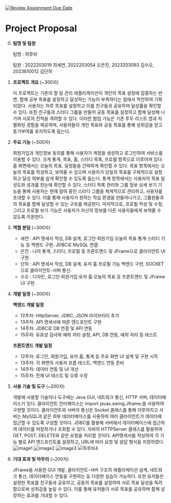 [![Review Assignment Due Date](https://classroom.github.com/assets/deadline-readme-button-22041afd0340ce965d47ae6ef1cefeee28c7c493a6346c4f15d667ab976d596c.svg)](https://classroom.github.com/a/TV9kFNJz)
# Project Proposal

0. **팀명 및 팀원**

   팀명 : 하루비

   팀원 : 2022203019 최세연, 2022203054 오은진, 2023203093 김수오, 2023610012 김단하

1. **프로젝트 개요** (~300자)

   이 프로젝트는 기존의 할 일 관리 애플리케이션이 개인의 목표 설정에 집중하는 반면, 함께 공부 목표를 설정하고 달성하는 기능이 부족하다는 점에서 착안하여 기획되었다. 사용자는 하루 목표를 설정하고 이를 친구들과 공유하며 달성률을 확인할 수 있다. 또한 친구들과 스터디 그룹을 만들어 공동 목표를 설정하고 함께 달성해 나가며 서로의 진척을 격려할 수 있다. 이러한 협업 기능은 기존 투두 리스트 앱과 차별화된 경험을 제공하며, 사용자들이 개인 목표와 공동 목표를 통해 성취감을 얻고 동기부여를 유지하도록 돕는다.

2. **주요 기능** (~500자)

   회원가입과 개인정보 동의를 통해 사용자가 계정을 생성하고 로그인하여 서비스를 이용할 수 있다. 크게 통계, 목표, 홈, 스터디 목록, 프로필 항목으로 이루어져 있다. 홈 화면에서는 오늘의 목표, 일정들을 간략하게 확인할 수 있다. 목표 항목에서는 오늘의 목표를 작성하고, 보여줄 수 있으며 사용자가 당일의 목표를 구체적으로 설정하고 달성 여부를 쉽게 확인할 수 있도록 돕는다. 통계 항목에서는 사용자의 목표 달성도와 성과를 한눈에 확인할 수 있다. 스터디 목록 관리와 그룹 정보 상세 보기 기능을 통해 사용자는 현재 참여 중인 스터디 그룹을 체계적으로 관리하고, 사용자를 초대할 수 있다. 이를 통해 사용자가 원하는 학습 환경을 만들어나가고, 그룹원들과의 목표를 함께 달성할 수 있는 구조를 제공한다. 마지막으로, 프로필 작성 및 수정, 그리고 프로필 보기 기능은 사용자가 자신의 정보를 다른 사용자들에게 보여줄 수 있도록 지원한다.

3. **역할 분담** (~300자)

    - 세연 : API 명세서 작성, DB 설계, 로그인·회원가입·오늘의 목표·통계·스터디 기능 등 백엔드 구현. JDBC로 MySQL 연결.
    - 은진 : 나의 통계, 스터디, 프로필 등 프론트엔드 및 JFrame으로 클라이언트 UI 구현.
    - 단하 : API 명세서 작성, DB 설계, 유저 홈·프로필 기능 백엔드 구현, SOCKET으로 클라이언트-서버 통신.
    - 수오 : 디자인, 로그인·회원가입·유저 홈·오늘의 목표 등 프론트엔드 및 JFrame UI 구현.

4. **개발 일정** (~300자)

   **백엔드 개발 일정**
    - 12주차: HttpServer, JDBC, JSON 라이브러리 추가
    - 13주차: API 명세서에 따른 엔드포인트 구현
    - 14주차: JDBC로 DB 연결 및 API 연동
    - 15주차: 유효성 검사와 예외 처리 설정, API, DB 연동, 예외 처리 등 테스트

   **프론트엔드 개발 일정**
    - 12주차: 로그인, 회원가입, 유저 홈, 통계 등 주요 화면 UI 설계 및 구현 시작
    - 13주차: 각 화면의 사용자 흐름 테스트, 백엔드 연동 준비
    - 14주차: 데이터 연동 및 UI 개선
    - 15주차: 전체 UI 테스트 및 오류 수정

5. **사용 기술 및 도구** (~200자)

   개발에 사용할 기술이나 도구에는 Java GUI, 네트워크 통신, HTTP 서버, 데이터베이스가 있다. 클라이언트 인터페이스는 import javax.swing.Jframe;을 사용하여 구현할 것이다. 클라이언트와 서버의 통신은 Socket 클래스를 통해 이루어지고 서버는 MySQL과 같은 외부 데이터베이스를 사용하여 여러 클라이언트가 데이터에 접근할 수 있도록 구성할 것이다. JDBC를 활용해 서버에서 데이터베이스에 접근하여 데이터를 저장하거나 조회할 수 있다. 자바의 HTTPServer 클래스를 활용하여 GET, POST, DELETE와 같은 요청을 처리할 것이다. API명세서를 작성하여 각 기능 별로 API 엔드포인트를 설정하고,  URL에 따라 요청 및 응답 형식을 지정하였다.
   ![image1](https://github.com/user-attachments/assets/8fbc4fe8-c010-467e-9f49-d06f5c2846b6)
   ![image2](https://github.com/user-attachments/assets/72561209-c949-47cf-8108-d38469a7101e)
   ![image3](https://github.com/user-attachments/assets/1b926b49-3460-41ba-a42d-2c924d15b347)
   ![하루비4](https://github.com/user-attachments/assets/08e71f2d-2313-4a89-ae9e-73a0e0bcebcd)

6. **기대 효과 및 마무리** (~200자)

   JFrame을 사용한 GUI 개발, 클라이언트-서버 구조의 애플리케이션 설계, 네트워크 통신, 데이터베이스 연동을 구현하는 등 다양한 실습이 가능하다. 또한 유저들은 설정한 목표를 친구들과 공유하고, 공동의 목표를 설정하여 서로 목표 달성을 독려함으로써 성취감을 높일 수 있다. 이를 통해 유저들이 서로 목표를 공유하며 함께 성장하는 효과를 기대할 수 있다.
